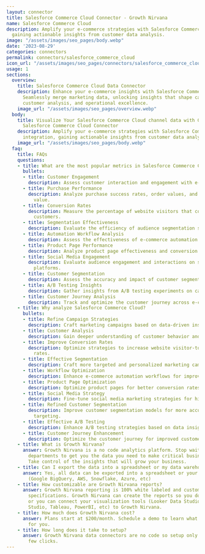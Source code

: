 ```yaml
---
layout: connector
title: Salesforce Commerce Cloud Connector - Growth Nirvana
name: Salesforce Commerce Cloud
description: Amplify your e-commerce strategies with Salesforce Commerce Cloud integration,
  gaining actionable insights from customer data analysis.
image: "/assets/images/seo_pages/body.webp"
date: '2023-08-29'
categories: connectors
permalink: connectors/salesforce_commerce_cloud
icon_url: "/assets/images/seo_pages/connectors/salesforce_commerce_cloud"
usage: 1
sections:
  overview:
    title: Salesforce Commerce Cloud Data Connector
    description: Enhance your e-commerce insights with Salesforce Commerce Cloud integration.
      Seamlessly merge marketing data, unlocking insights that shape campaign strategies,
      customer analysis, and operational excellence.
    image_url: "/assets/images/seo_pages/overview.webp"
  body:
    title: Visualize Your Salesforce Commerce Cloud channel data with Growth Nirvana's
      Salesforce Commerce Cloud Connector
    description: Amplify your e-commerce strategies with Salesforce Commerce Cloud
      integration, gaining actionable insights from customer data analysis.
    image_url: "/assets/images/seo_pages/body.webp"
  faq:
    title: FAQs
    questions:
    - title: What are the most popular metrics in Salesforce Commerce Cloud to analyze?
      bullets:
      - title: Customer Engagement
        description: Assess customer interaction and engagement with e-commerce materials.
      - title: Purchase Performance
        description: Analyze purchase success rates, order values, and customer lifetime
          value.
      - title: Conversion Rates
        description: Measure the percentage of website visitors that convert into
          customers.
      - title: Segmentation Effectiveness
        description: Evaluate the efficiency of audience segmentation strategies.
      - title: Automation Workflow Analysis
        description: Assess the effectiveness of e-commerce automation workflows.
      - title: Product Page Performance
        description: Analyze product page effectiveness and conversion rates.
      - title: Social Media Engagement
        description: Evaluate audience engagement and interactions on social media
          platforms.
      - title: Customer Segmentation
        description: Assess the accuracy and impact of customer segmentation models.
      - title: A/B Testing Insights
        description: Gather insights from A/B testing experiments on campaigns.
      - title: Customer Journey Analysis
        description: Track and optimize the customer journey across e-commerce touchpoints.
    - title: Why analyze Salesforce Commerce Cloud?
      bullets:
      - title: Refine Campaign Strategies
        description: Craft marketing campaigns based on data-driven insights.
      - title: Customer Analysis
        description: Gain deeper understanding of customer behavior and preferences.
      - title: Improve Conversion Rates
        description: Optimize strategies to increase website visitor-to-customer conversion
          rates.
      - title: Effective Segmentation
        description: Craft more targeted and personalized marketing campaigns.
      - title: Workflow Optimization
        description: Enhance e-commerce automation workflows for improved results.
      - title: Product Page Optimization
        description: Optimize product pages for better conversion rates.
      - title: Social Media Strategy
        description: Fine-tune social media marketing strategies for higher engagement.
      - title: Refined Customer Segmentation
        description: Improve customer segmentation models for more accurate customer
          targeting.
      - title: Effective A/B Testing
        description: Enhance A/B testing strategies based on data insights.
      - title: Customer Journey Enhancement
        description: Optimize the customer journey for improved customer experiences.
    - title: What is Growth Nirvana?
      answer: Growth Nirvana is a no code analytics platform. Stop waiting for other
        departments to get you the data you need to make critical business decisions.
        Take control of the insights that will grow your business.
    - title: Can I export the data into a spreadsheet or my data warehouse?
      answer: Yes, all data can be exported into a spreadsheet or your data warehouse
        (Google BigQuery, AWS, Snowflake, Azure, etc)
    - title: How customizable are Growth Nirvana reports?
      answer: Growth Nirvana reporting is 100% white labeled and customized to your
        specifications. Growth Nirvana can create the reports so you don’t have to
        or you can connect your visualization tools (Looker Data Studio/Google Data
        Studio, Tableau, PowerBI, etc) to Growth Nirvana.
    - title: How much does Growth Nirvana cost?
      answer: Plans start at $200/month. Schedule a demo to learn what plan is best
        for you.
    - title: How long does it take to setup?
      answer: Growth Nirvana data connectors are no code so setup only requires a
        few clicks.
---
```

